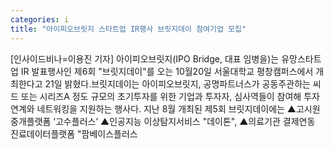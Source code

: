 ```yaml
---
categories: i
title: "아이피오브릿지 스타트업 IR행사 브릿지데이 참여기업 모집"
---
```

[인사이드비나=이용진 기자] 아이피오브릿지(IPO Bridge, 대표 임병을)는 유망스타트업 IR 발표행사인 제6회 "브릿지데이"를 오는 10월20일 서울대학교 평창캠퍼스에서 개최한다고 21일 밝혔다.브릿지데이는 아이피오브릿지, 공명파트너스가 공동주관하는 씨드 또는 시리즈A 정도 규모의 초기투자를 위한 기업과 투자자, 심사역들이 참여해 투자연계와 네트워킹을 지원하는 행사다. 지난 8월 개최된 제5회 브릿지데이에는 ▲고시원중개플랫폼 ‘고수플러스’ ▲인공지능 이상탐지서비스 "데이톤", ▲의료기관 결제연동 진료데이터플랫폼 "팜베이스플러스